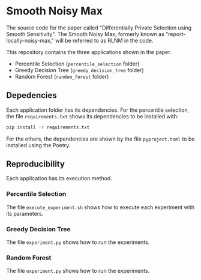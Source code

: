 # Smooth Noisy Max
The source code for the paper called "Differentially Private Selection using Smooth Sensitivity".
The Smooth Noisy Max, formerly known as "report-locally-noisy-max," will be referred to as RLNM in the code.

This repository contains the three applications shown in the paper.
- Percentile Selection (`percentile_selection` folder)
- Greedy Decision Tree (`greedy_decision_tree` folder)
- Random Forest (`random_forest` folder)

## Depedencies
Each application folder has its dependencies. For the percentile selection, the file `requirements.txt` shows its dependencies to be installed with:
```sh
pip install -r requirements.txt
```
For the others, the dependencies are shown by the file `pyproject.toml` to be installed using the Poetry.

## Reproducibility
Each application has its execution method.

### Percentile Selection
The file `execute_experiment.sh` shows how to execute each experiment with its parameters.

### Greedy Decision Tree
The file `experiment.py` shows how to run the experiments.

### Random Forest
The file `experiment.py` shows how to run the experiments.
